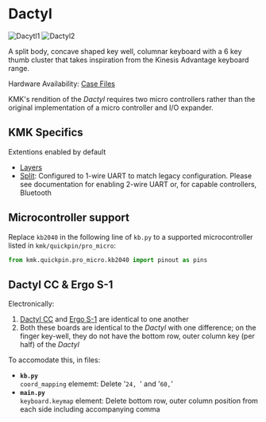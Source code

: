 # Dactyl

![Dacytl1](https://raw.githubusercontent.com/adereth/dactyl-cave/master/resources/glamourshot.png)
![Dactyl2](https://i.imgur.com/Bo11dGx.jpeg)

A split body, concave shaped key well, columnar keyboard with a 6 key thumb cluster that takes inspiration from the Kinesis Advantage keyboard range.

Hardware Availability: [Case Files](https://github.com/adereth/dactyl-keyboard)

KMK's rendition of the *Dactyl* requires two micro controllers rather than the original implementation of a micro controller and I/O expander. 

## KMK Specifics

Extentions enabled by default  
- [Layers](/docs/en/layers.md)
- [Split](/docs/en/split_keyboards.md): Configured to 1-wire UART to match legacy configuration. Please see documentation for enabling 2-wire UART or, for capable controllers, Bluetooth

## Microcontroller support

Replace `kb2040` in the following line of `kb.py` to a supported microcontroller listed in `kmk/quickpin/pro_micro`:

```python
from kmk.quickpin.pro_micro.kb2040 import pinout as pins
```

## Dactyl CC & Ergo S-1

Electronically:
1. [Dactyl CC](https://github.com/mjohns/dactyl-cc) and [Ergo S-1](https://github.com/wizarddata/Ergo-S-1) are identical to one another
2. Both these boards are identical to the *Dactyl* with one difference; on the finger key-well, they do not have the bottom row, outer column key (per half) of the *Dactyl*

To accomodate this, in files:
- **`kb.py`**  
`coord_mapping` elememt: Delete '`24, `' and '`60,`'
- **`main.py`**  
`keyboard.keymap` element: Delete bottom row, outer column position from each side including accompanying comma